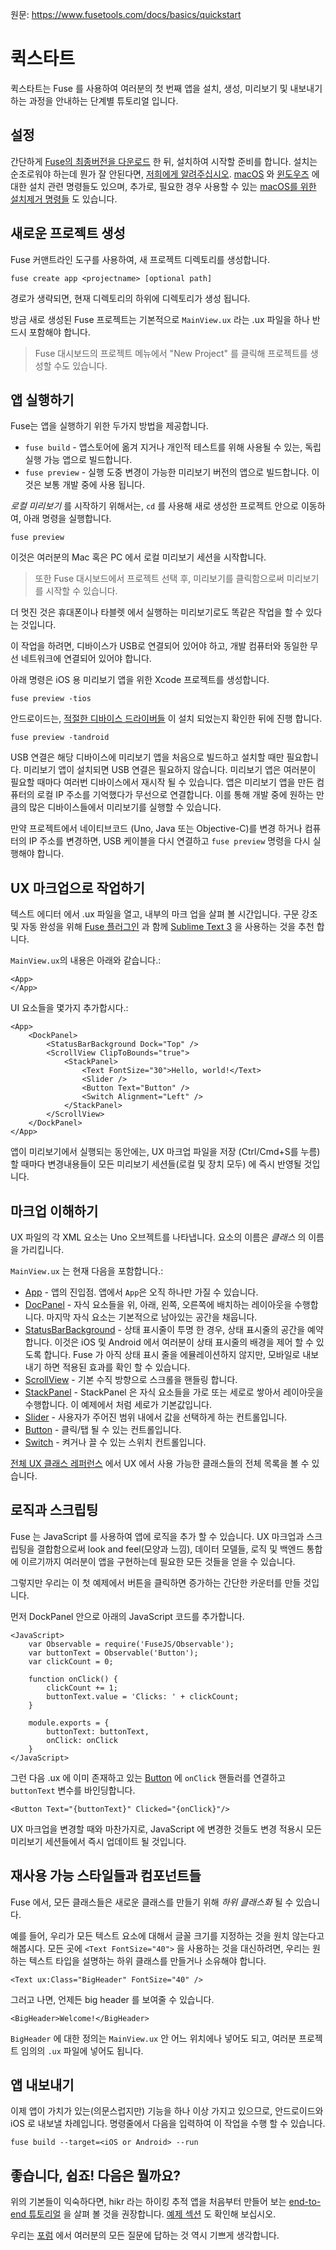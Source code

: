 원문: https://www.fusetools.com/docs/basics/quickstart

# 퀵스타트 #

퀵스타트는 Fuse 를 사용하여 여러분의 첫 번째 앱을 설치, 생성, 미리보기 및 내보내기 하는 과정을 안내하는 단계별 튜토리얼 입니다.

## 설정 ##

간단하게 [Fuse의 최종버전을 다운로드](https://www.fusetools.com/downloads) 한 뒤, 설치하여 시작할 준비를 합니다.
설치는 순조로워야 하는데 뭔가 잘 안된다면, [저희에게 알려주십시오](https://www.fusetools.com/contact). [macOS](https://www.fusetools.com/docs/basics/installation/setup-install-osx) 와 [윈도우즈](https://www.fusetools.com/docs/basics/installation/setup-install-win) 에 대한 설치 관련 명령들도 있으며, 추가로, 필요한 경우 사용할 수 있는 [macOS를 위한 설치제거 명령들](https://gist.github.com/Tapped/daa78c08882f33b0c7c3) 도 있습니다.

## 새로운 프로젝트 생성 ##

Fuse 커맨트라인 도구를 사용하여, 새 프로젝트 디렉토리를 생성합니다.

```
fuse create app <projectname> [optional path]
```

경로가 생략되면, 현재 디렉토리의 하위에 디렉토리가 생성 됩니다.

방금 새로 생성된 Fuse 프로젝트는 기본적으로 `MainView.ux` 라는 .ux 파일을 하나 반드시 포함해야 합니다.

> Fuse 대시보드의 프로젝트 메뉴에서 "New Project" 를 클릭해 프로젝트를 생성할 수도 있습니다.

## 앱 실행하기 ##

Fuse는 앱을 실행하기 위한 두가지 방법을 제공합니다.

- `fuse build` - 앱스토어에 옮겨 지거나 개인적 테스트를 위해 사용될 수 있는, 독립 실행 가능 앱으로 빌드합니다.
- `fuse preview` - 실행 도중 변경이 가능한 미리보기 버전의 앱으로 빌드합니다. 이것은 보통 개발 중에 사용 됩니다.

*로컬 미리보기* 를 시작하기 위해서는, `cd` 를 사용해 새로 생성한 프로젝트 안으로 이동하여, 아래 명령을 실행합니다.

``` 
fuse preview
```

이것은 여러분의 Mac 혹은 PC 에서 로컬 미리보기 세션을 시작합니다.

> 또한 Fuse 대시보드에서 프로젝트 선택 후, 미리보기를 클릭함으로써 미리보기를 시작할 수 있습니다.

더 멋진 것은 휴대폰이나 타블렛 에서 실행하는 미리보기로도 똑같은 작업을 할 수 있다는 것입니다.

이 작업을 하려면, 디바이스가 USB로 연결되어 있어야 하고, 개발 컴퓨터와 동일한 무선 네트워크에 연결되어 있어야 합니다.

아래 명령은 iOS 용 미리보기 앱을 위한 Xcode 프로젝트를 생성합니다.

```
fuse preview -tios
```

안드로이드는, [적절한 디바이스 드라이버들](https://developer.android.com/studio/run/oem-usb.html#Drivers) 이 설치 되었는지 확인한 뒤에 진행 합니다.

```
fuse preview -tandroid
```

USB 연결은 해당 디바이스에 미리보기 앱을 처음으로 빌드하고 설치할 때만 필요합니다. 미리보기 앱이 설치되면 USB 연결은 필요하지 않습니다. 미리보기 앱은 여러분이 필요할 때마다 여러번 디바이스에서 재시작 될 수 있습니다. 앱은 미리보기 앱을 만든 컴퓨터의 로컬 IP 주소를 기억했다가 무선으로 연결합니다. 이를 통해 개발 중에 원하는 만큼의 많은 디바이스들에서 미리보기를 실행할 수 있습니다.

만약 프로젝트에서 네이티브코드 (Uno, Java 또는 Objective-C)를 변경 하거나 컴퓨터의 IP 주소를 변경하면, USB 케이블을 다시 연결하고 `fuse preview` 명령을 다시 실행해야 합니다.

## UX 마크업으로 작업하기 ##

텍스트 에디터 에서 .ux 파일을 열고, 내부의 마크 업을 살펴 볼 시간입니다. 구문 강조 및 자동 완성을 위해 [Fuse 플러그인](https://www.fusetools.com/docs/basics/installation/sublime-plugin) 과 함께 [Sublime Text 3](https://www.sublimetext.com/3) 을 사용하는 것을 추천 합니다.

`MainView.ux`의 내용은 아래와 같습니다.:

```
<App>
</App>
```   

UI 요소들을 몇가지 추가합시다.:

```
<App>
    <DockPanel>
        <StatusBarBackground Dock="Top" />
        <ScrollView ClipToBounds="true">
            <StackPanel>
                <Text FontSize="30">Hello, world!</Text>
                <Slider />
                <Button Text="Button" />
                <Switch Alignment="Left" />
            </StackPanel>
        </ScrollView>
    </DockPanel>
</App>
```

앱이 미리보기에서 실행되는 동안에는, UX 마크업 파일을 저장 (Ctrl/Cmd+S를 누름) 할 때마다 변경내용들이 모든 미리보기 세션들(로컬 및 장치 모두) 에 즉시 반영될 것입니다.

## 마크업 이해하기 ##

UX 파일의 각 XML 요소는 Uno 오브젝트를 나타냅니다. 요소의 이름은 *클래스* 의 이름을 가리킵니다.

`MainView.ux` 는 현재 다음을 포함합니다.:

- [App](https://www.fusetools.com/docs/fuse/app) - 앱의 진입점. 앱에서 `App`은 오직 하나만 가질 수 있습니다.
- [DocPanel](https://www.fusetools.com/docs/fuse/controls/dockpanel) - 자식 요소들을 위, 아래, 왼쪽, 오른쪽에 배치하는 레이아웃을 수행합니다. 마지막 자식 요소는 기본적으로 남아있는 공간을 채웁니다. 
- [StatusBarBackground](https://www.fusetools.com/docs/fuse/controls/statusbarbackground) - 상태 표시줄이 투명 한 경우, 상태 표시줄의 공간을 예약합니다. 이것은 iOS 및 Android 에서 여러분이 상태 표시줄의 배경을 제어 할 수 있도록 합니다. Fuse 가 아직 상태 표시 줄을 에뮬레이션하지 않지만, 모바일로 내보내기 하면 적용된 효과를 확인 할 수 있습니다.
- [ScrollView](https://www.fusetools.com/docs/fuse/controls/scrollview) - 기본 수직 방향으로 스크롤을 핸들링 합니다.
- [StackPanel](https://www.fusetools.com/docs/fuse/controls/stackpanel) - StackPanel 은 자식 요소들을 가로 또는 세로로 쌓아서 레이아웃을 수행합니다. 이 예제에서 처럼 세로가 기본값입니다.
- [Slider](https://www.fusetools.com/docs/fuse/controls/slider) - 사용자가 주어진 범위 내에서 값을 선택하게 하는 컨트롤입니다.
- [Button](https://www.fusetools.com/docs/fuse/controls/button) - 클릭/탭 될 수 있는 컨트롤입니다.
- [Switch](https://www.fusetools.com/docs/fuse/controls/switch) - 켜거나 끌 수 있는 스위치 컨트롤입니다.

[전체 UX 클래스 레퍼런스](https://www.fusetools.com/docs/full-ux-class-reference) 에서 UX 에서 사용 가능한 클래스들의 전체 목록을 볼 수 있습니다.  

## 로직과 스크립팅 ##

Fuse 는 JavaScript 를 사용하여 앱에 로직을 추가 할 수 있습니다. UX 마크업과 스크립팅을 결합함으로써 look and feel(모양과 느낌), 데이터 모델들, 로직 및 백엔드 통합에 이르기까지 여러분이 앱을 구현하는데 필요한 모든 것들을 얻을 수 있습니다.

그렇지만 우리는 이 첫 예제에서 버튼을 클릭하면 증가하는 간단한 카운터를 만들 것입니다.

먼저 DockPanel 안으로 아래의 JavaScript 코드를 추가합니다.

```
<JavaScript>
    var Observable = require('FuseJS/Observable');
    var buttonText = Observable('Button');
    var clickCount = 0;

    function onClick() {
        clickCount += 1;
        buttonText.value = 'Clicks: ' + clickCount;
    }

    module.exports = {
        buttonText: buttonText,
        onClick: onClick
    }
</JavaScript>
```

그런 다음 .ux 에 이미 존재하고 있는 [Button](https://www.fusetools.com/docs/fuse/controls/button) 에 `onClick` 핸들러를 연결하고 `buttonText` 변수를 바인딩합니다.

```
<Button Text="{buttonText}" Clicked="{onClick}"/>
```

UX 마크업을 변경할 때와 마찬가지로, JavaScript 에 변경한 것들도 변경 적용시 모든 미리보기 세션들에서 즉시 업데이트 될 것입니다.

## 재사용 가능 스타일들과 컴포넌트들 ##

Fuse 에서, 모든 클래스들은 새로운 클래스를 만들기 위해 *하위 클래스화* 될 수 있습니다.

예를 들어, 우리가 모든 텍스트 요소에 대해서 글꼴 크기를 지정하는 것을 원치 않는다고 해봅시다. 모든 곳에 `<Text FontSize="40">` 을 사용하는 것을 대신하려면, 우리는 원하는 텍스트 타입을 설명하는 하위 클래스를 만들거나 소유해야 합니다.

```
<Text ux:Class="BigHeader" FontSize="40" />
```

그러고 나면, 언제든 big header 를 보여줄 수 있습니다.

```
<BigHeader>Welcome!</BigHeader>
```

`BigHeader` 에 대한 정의는 `MainView.ux` 안 어느 위치에나 넣어도 되고, 여러분 프로젝트 임의의 `.ux` 파일에 넣어도 됩니다.

## 앱 내보내기 ##

이제 앱이 가치가 있는(의문스럽지만) 기능을 하나 이상 가지고 있으므로, 안드로이드와 iOS 로 내보낼 차례입니다. 명령줄에서 다음을 입력하여 이 작업을 수행 할 수 있습니다.

```
fuse build --target=<iOS or Android> --run
```

## 좋습니다, 쉽죠! 다음은 뭘까요? ##

위의 기본들이 익숙하다면, hikr 라는 하이킹 추적 앱을 처음부터 만들어 보는 [end-to-end 튜토리얼](https://www.fusetools.com/docs/tutorial/tutorial) 을 살펴 볼 것을 권장합니다. [예제 섹션](https://www.fusetools.com/examples) 도 확인해 보십시오.

우리는 [포럼](https://www.fusetools.com/community/forums) 에서 여러분의 모든 질문에 답하는 것 역시 기쁘게 생각합니다.

